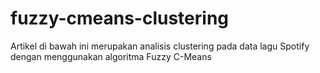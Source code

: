 # fuzzy-cmeans-clustering
Artikel di bawah ini merupakan analisis clustering pada data lagu Spotify dengan menggunakan algoritma Fuzzy C-Means
